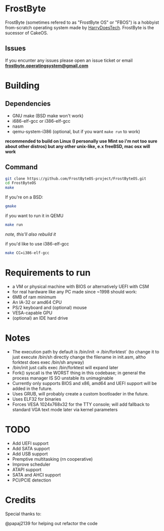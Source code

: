 # FrostByte
FrostByte (sometimes refered to as "FrostByte OS" or "FBOS") is a hobbyist from-scratch operating system made by [HarryDoesTech](https://yt.harrydoestech.com).
FrostByte is the sucessor of CakeOS.
## Issues
If you encunter any issues please open an issue ticket or email **frostbyte.operatingsystem@gmail.com**

# Building
## Dependencies
- GNU make (BSD make won't work)
- i686-elf-gcc or i386-elf-gcc
- nasm
- qemu-system-i386 (optional, but if you want `make run` to work)


**recommended to build on Linux (I personally use Mint so i'm not too sure about other distros) but any other unix-like, e.x freeBSD, mac osx will work**
## Command
```bash
git clone https://github.com/FrostByteOS-project/FrostByteOS.git
cd FrostByteOS
make
```
If you're on a BSD:
```bash
gmake
```

if you want to run it in QEMU
```bash
make run
```
*note, this'll also rebuild it*

if you'd like to use i386-elf-gcc
```bash
make CC=i386-elf-gcc
```

# Requirements to run
- a VM or physical machine with BIOS or alternatively UEFI with CSM
- for real hardware like any PC made since ~1998 should work:
- 6MB of ram minimum
- An IA-32 or amd64 CPU
- PS/2 keyboard and (optional) mouse
- VESA-capable GPU
- (optional) an IDE hard drive


# Notes
- The execution path by default is /bin/init -> /bin/forktest` (to change it to just execute /bin/sh directly change the filename in init.asm, altho forktest does exec /bin/sh anyway)
- /bin/init just calls exec /bin/forktest will expand later
- Fork() syscall is the WORST thing in this codebase; in general the process manager IS SO unstable its unimaginable
- Currently only supports BIOS and x86, amd64 and UEFI support will be added in the future.
- Uses GRUB, will probably create a custom bootloader in the future.
- Uses ELF32 for binaries
- Forces VESA 1024x768x32 for the TTY console; will add fallback to standard VGA text mode later via kernel parameters

# TODO
- Add UEFI support
- Add SATA support
- Add USB support
- Premptive multitasking (rn cooperative)
- Improve scheduler
- ATAPI support
- SATA and AHCI support
- PCI/PCIE detection

# Credits
Special thanks to:

@papaj2139 for helping out refactor the code
